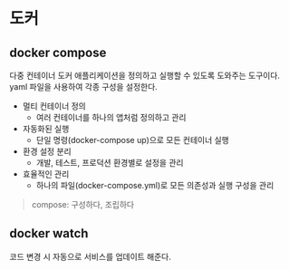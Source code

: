 # 도커
## docker compose
다중 컨테이너 도커 애플리케이션을 정의하고 실행할 수 있도록 도와주는 도구이다. yaml 파일을 사용하여 각종 구성을 설정한다.  
- 멀티 컨테이너 정의
  - 여러 컨테이너를 하나의 앱처럼 정의하고 관리
- 자동화된 실행
  - 단일 명령(docker-compose up)으로 모든 컨테이너 실행
- 환경 설정 분리
  - 개발, 테스트, 프로덕션 환경별로 설정을 관리
- 효율적인 관리
  - 하나의 파일(docker-compose.yml)로 모든 의존성과 실행 구성을 관리

> compose: 구성하다, 조립하다

## docker watch
코드 변경 시 자동으로 서비스를 업데이트 해준다.  